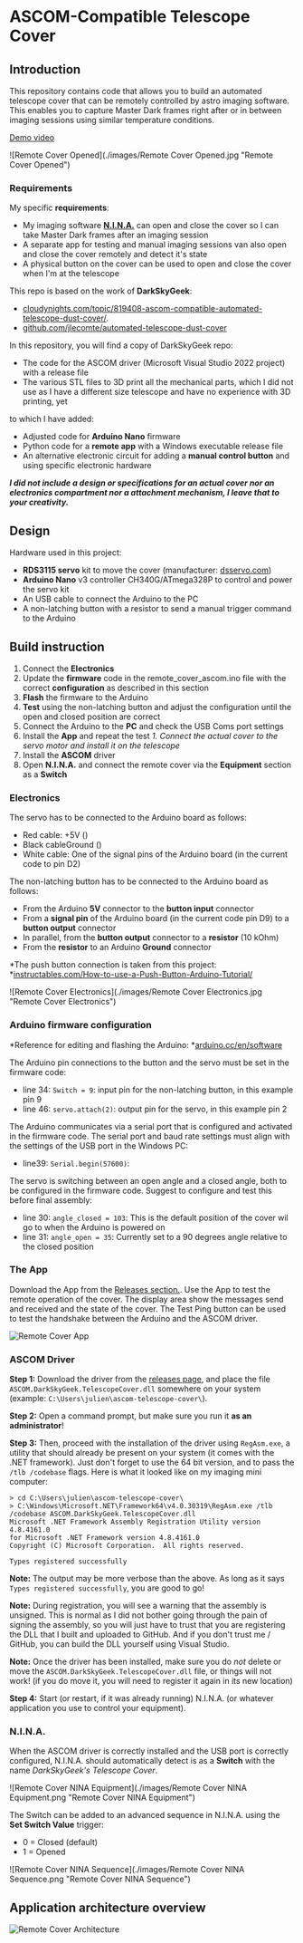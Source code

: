 # ASCOM-Compatible Telescope Cover

## Introduction

This repository contains code that allows you to build an automated telescope cover that can be remotely controlled by astro imaging software. This enables you to capture Master Dark frames right after or in between imaging sessions using similar temperature conditions. 

[Demo video](https://youtube.com/shorts/TBGS7q0xyxU) 

![Remote Cover Opened](./images/Remote Cover Opened.jpg  "Remote Cover Opened")



### Requirements

My specific **requirements**:

- My imaging software [**N.I.N.A.**](https://nighttime-imaging.eu/)  can open and close the cover so I can take Master Dark frames after an imaging session
- A separate app for testing and manual imaging sessions van also open and close the cover remotely and detect it's state 
- A physical button on the cover can be used to open and close the cover when I'm at the telescope 

This repo is based on the work of **DarkSkyGeek**:

- [cloudynights.com/topic/819408-ascom-compatible-automated-telescope-dust-cover/](https://www.cloudynights.com/topic/819408-ascom-compatible-automated-telescope-dust-cover/).
- [github.com/jlecomte/automated-telescope-dust-cover](https://github.com/jlecomte/automated-telescope-dust-cover)

In this repository, you will find a copy of DarkSkyGeek repo:

- The code for the ASCOM driver (Microsoft Visual Studio 2022 project) with a release file
- The various STL files to 3D print all the mechanical parts, which I did not use as I have a different size telescope and have no experience with 3D printing, yet

to which I have added:

- Adjusted code for **Arduino Nano** firmware
- Python code for a **remote app** with a Windows executable release file
- An alternative electronic circuit for adding a **manual control button** and using specific electronic hardware

***I did not include a design or specifications for an actual cover nor an electronics compartment nor a attachment mechanism, I leave that to your creativity.***

## Design

Hardware used in this project:

- **RDS3115 servo** kit to move the cover (manufacturer: [dsservo.com](https://www.dsservo.com/show_imgnews.asp?id=417)) 
- **Arduino Nano** v3 controller CH340G/ATmega328P to control and power the servo kit
- An USB cable to connect the Arduino to the PC
- A non-latching button with a resistor to send a manual trigger command to the Arduino

## Build instruction 

1. Connect the **Electronics**
1. Update the **firmware** code in the remote_cover_ascom.ino file with the correct **configuration** as described in this section
1. **Flash** the firmware to the Arduino
1. **Test** using the non-latching button and adjust the configuration until the open and closed position are correct
1. Connect the Arduino to the **PC** and check the USB Coms port settings
1. Install the **App** and repeat the test
*1. Connect the actual cover to the servo motor and install it on the telescope*
1. Install the **ASCOM** driver
1. Open **N.I.N.A.** and connect the remote cover via the **Equipment** section as a **Switch**

### Electronics

The servo has to be connected to the Arduino board as follows: 

- Red cable: +5V ()
- Black cableGround ()
- White cable: One of the signal pins of the Arduino board (in the current code to pin D2) 

The non-latching button has to be connected to the Arduino board as follows:

- From the Arduino **5V** connector to the **button input** connector
- From a **signal pin** of the Arduino board (in the current code pin D9) to a **button output** connector
- In parallel, from the **button output** connector to a **resistor** (10 kOhm)
- From the **resistor** to an Arduino **Ground** connector

*The push button connection is taken from this project: *[instructables.com/How-to-use-a-Push-Button-Arduino-Tutorial/](https://www.instructables.com/How-to-use-a-Push-Button-Arduino-Tutorial/) 

![Remote Cover Electronics](./images/Remote Cover Electronics.jpg  "Remote Cover Electronics")

### Arduino firmware configuration

*Reference for editing and flashing the Arduino: *[arduino.cc/en/software](https://www.arduino.cc/en/software)

The Arduino pin connections to the button and the servo must be set in the firmware code:

- line 34: `Switch = 9`: input pin for the non-latching button, in this example pin 9
- line 46: `servo.attach(2)`: output pin for the servo, in this example pin 2

The Arduino communicates via a serial port that is configured and activated in the firmware code. 
The serial port and baud rate settings must align with the settings of the USB port in the Windows PC:

- line39: `Serial.begin(57600)`: 

The servo is switching between an open angle and a closed angle, both to be configured in the firmware code.
Suggest to configure and test this before final assembly:

- line 30: `angle_closed = 103`: This is the default position of the cover wil go to when the Arduino is powered on
- line 31: `angle_open = 35`: Currently set to a 90 degrees angle relative to the closed position

### The App

Download the App from the [Releases section.](https://github.com/jlecomte/ascom-telescope-cover/releases).
Use the App to test the remote operation of the cover. The display area show the messages send and received and the state of the cover. The Test Ping button can be used to test the handshake between the Arduino and the ASCOM driver.

![Remote Cover App](./images/RemoteCoverApp.png  "Remote Cover App")

### ASCOM Driver

**Step 1:** Download the driver from the [releases page](https://github.com/jlecomte/ascom-telescope-cover/releases), and place the file `ASCOM.DarkSkyGeek.TelescopeCover.dll` somewhere on your system (example: `C:\Users\julien\ascom-telescope-cover\`).

**Step 2:** Open a command prompt, but make sure you run it **as an administrator**!

**Step 3:** Then, proceed with the installation of the driver using `RegAsm.exe`, a utility that should already be present on your system (it comes with the .NET framework). Just don't forget to use the 64 bit version, and to pass the `/tlb /codebase` flags. Here is what it looked like on my imaging mini computer:

```
> cd C:\Users\julien\ascom-telescope-cover\
> C:\Windows\Microsoft.NET\Framework64\v4.0.30319\RegAsm.exe /tlb /codebase ASCOM.DarkSkyGeek.TelescopeCover.dll
Microsoft .NET Framework Assembly Registration Utility version 4.8.4161.0
for Microsoft .NET Framework version 4.8.4161.0
Copyright (C) Microsoft Corporation.  All rights reserved.

Types registered successfully
```

**Note:** The output may be more verbose than the above. As long as it says `Types registered successfully`, you are good to go!

**Note:** During registration, you will see a warning that the assembly is unsigned. This is normal as I did not bother going through the pain of signing the assembly, so you will just have to trust that you are registering the DLL that I built and uploaded to GitHub. And if you don't trust me / GitHub, you can build the DLL yourself using Visual Studio.

**Note:** Once the driver has been installed, make sure you do _not_ delete or move the `ASCOM.DarkSkyGeek.TelescopeCover.dll` file, or things will not work! (if you do move it, you will need to register it again in its new location)

**Step 4:** Start (or restart, if it was already running) N.I.N.A. (or whatever application you use to control your equipment).

### N.I.N.A.

When the ASCOM driver is correctly installed and the USB port is correctly configured, N.I.N.A. should automatically detect is as a **Switch** with the name *DarkSkyGeek's Telescope Cover*.

![Remote Cover NINA Equipment](./images/Remote Cover NINA Equipment.png  "Remote Cover NINA Equipment")

The Switch can be added to an advanced sequence in N.I.N.A. using the **Set Switch Value** trigger:

- 0 = Closed (default)
- 1 = Opened

![Remote Cover NINA Sequence](./images/Remote Cover NINA Sequence.png  "Remote Cover NINA Sequence")

## Application architecture overview

![Remote Cover Architecture](./images/RemoteCoverArchitecture.png  "Remote Cover Architecture")



